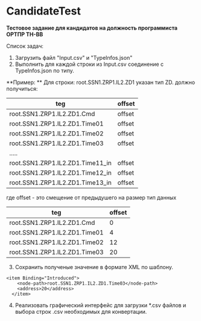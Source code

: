 # CandidateTest

**Тестовое задание для кандидатов на должность программиста ОРТПР ТН-ВВ**

Cписок задач:

1. Загрузить файл "Input.csv" и "TypeInfos.json" 
2.  Выполнить для каждой строки из Input.csv соединение с TypeInfos.json по типу.

**Пример: **
Для строки: root.SSN1.ZRP1.IL2.ZD1 указан тип ZD.
должно получиться:

| teg | offset |
| ------ | ------ |
| root.SSN1.ZRP1.IL2.ZD1.Cmd | offset |
| root.SSN1.ZRP1.IL2.ZD1.Time01 | offset |
| root.SSN1.ZRP1.IL2.ZD1.Time02 | offset |
| root.SSN1.ZRP1.IL2.ZD1.Time03 | offset |
| ..... |  |
| root.SSN1.ZRP1.IL2.ZD1.Time11_in | offset |
| root.SSN1.ZRP1.IL2.ZD1.Time12_in | offset |
| root.SSN1.ZRP1.IL2.ZD1.Time13_in | offset |

где offset - это смещение от предыдушего на размер тип данных

| teg | offset |
| ------ | ------ |
| root.SSN1.ZRP1.IL2.ZD1.Cmd | 0 |
| root.SSN1.ZRP1.IL2.ZD1.Time01 | 4 |
| root.SSN1.ZRP1.IL2.ZD1.Time02 | 12 |
| root.SSN1.ZRP1.IL2.ZD1.Time03 | 20 |


3.  Сохранить полученые значение в формате XML по шаблону.
  

```
<item Binding="Introduced">
    <node-path>root.SSN1.ZRP1.IL2.ZD1.Time03</node-path>
    <address>20</address>
  </item>
```


4. Реализовать графический интерфейс для загрузки *.csv файлов и выбора строк .csv необходимых для конвертации.